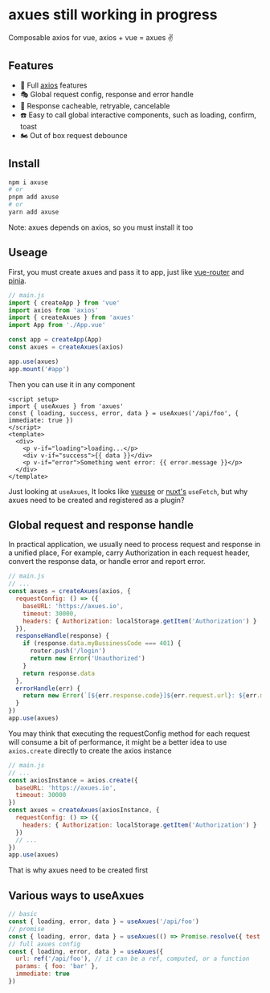 # axues still working in progress

Composable axios for vue, axios + vue = axues ✌️

## Features

- 🦾 Full [axios](https://github.com/axios/axios) features
- 🎭 Global request config, response and error handle
- 🎃 Response cacheable, retryable, cancelable
- ☎️ Easy to call global interactive components, such as loading, confirm, toast
- 🏍️ Out of box request debounce

## Install

```bash
npm i axuse
# or
pnpm add axuse
# or
yarn add axuse
```

Note: axues depends on axios, so you must install it too

## Useage

First, you must create axues and pass it to app, just like [vue-router](https://github.com/vuejs/router) and [pinia](https://github.com/vuejs/pinia#usage).

```javascript
// main.js
import { createApp } from 'vue'
import axios from 'axios'
import { createAxues } from 'axues'
import App from './App.vue'

const app = createApp(App)
const axues = createAxues(axios)

app.use(axues)
app.mount('#app')
```

Then you can use it in any component

```vue
<script setup>
import { useAxues } from 'axues'
const { loading, success, error, data } = useAxues('/api/foo', { immediate: true })
</script>
<template>
  <div>
    <p v-if="loading">loading...</p>
    <div v-if="success">{{ data }}</div>
    <p v-if="error">Something went error: {{ error.message }}</p>
  </div>
</template>
```

Just looking at `useAxues`, It looks like [vueuse](https://vueuse.org/core/useFetch/) or [nuxt's](https://nuxt.com/docs/api/composables/use-fetch) `useFetch`,
but why axues need to be created and registered as a plugin?

## Global request and response handle

In practical application, we usually need to process request and response in a unified place,
For example, carry Authorization in each request header, convert the response data,
or handle error and report error.

```javascript
// main.js
// ...
const axues = createAxues(axios, {
  requestConfig: () => ({
    baseURL: 'https://axues.io',
    timeout: 30000,
    headers: { Authorization: localStorage.getItem('Authorization') }
  }),
  responseHandle(response) {
    if (response.data.myBussinessCode === 401) {
      router.push('/login')
      return new Error('Unauthorized')
    }
    return response.data
  },
  errorHandle(err) {
    return new Error(`[${err.response.code}]${err.request.url}: ${err.message}`)
  }
})
app.use(axues)
```

You may think that executing the requestConfig method for each request will consume a bit of performance,
it might be a better idea to use `axios.create` directly to create the axios instance

```javascript
// main.js
// ...
const axiosInstance = axios.create({
  baseURL: 'https://axues.io',
  timeout: 30000
})
const axues = createAxues(axiosInstance, {
  requestConfig: () => ({
    headers: { Authorization: localStorage.getItem('Authorization') }
  })
  // ...
})
app.use(axues)
```

That is why axues need to be created first

## Various ways to useAxues

```javascript
// basic
const { loading, error, data } = useAxues('/api/foo')
// promise
const { loading, error, data } = useAxues(() => Promise.resolve({ test: 1 }))
// full axues config
const { loading, error, data } = useAxues({
  url: ref('/api/foo'), // it can be a ref, computed, or a function
  params: { foo: 'bar' },
  immediate: true
})
```
